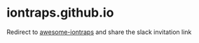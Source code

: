 # iontraps.github.io
Redirect to [awesome-iontraps](https://github.com/iontraps/awesome-iontraps) and share the slack invitation link
